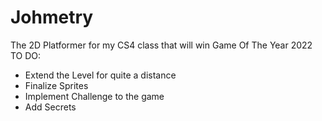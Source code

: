 # Johmetry
 The 2D Platformer for my CS4 class that will win Game Of The Year 2022
 TO DO:
 - Extend the Level for quite a distance
 - Finalize Sprites
 - Implement Challenge to the game
 - Add Secrets
